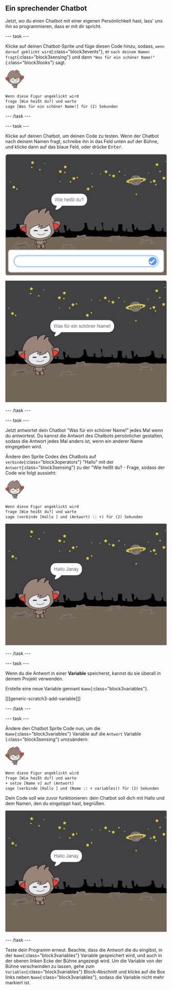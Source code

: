## Ein sprechender Chatbot

Jetzt, wo du einen Chatbot mit einer eigenen Persönlichkeit hast, lass' uns ihn so programmieren, dass er mit dir spricht.

--- task ---

Klicke auf deinen Chatbot-Sprite und füge diesen Code hinzu, sodass, `wenn darauf geklickt wird`{:class="block3events"}, er `nach deinem Namen fragt`{:class="block3sensing"} und dann `"Was für ein schöner Name!"`{:class="block3looks"} sagt.

![nano sprite](images/nano-sprite.png)

```blocks3
Wenn diese Figur angeklickt wird
frage [Wie heißt du?] und warte
sage [Was für ein schöner Name!] für (2) Sekunden
```

--- /task ---

--- task ---

Klicke auf deinen Chatbot, um deinen Code zu testen. Wenn der Chatbot nach deinem Namen fragt, schreibe ihn in das Feld unten auf der Bühne, und klicke dann auf das blaue Feld, oder drücke <kbd>Enter</kbd>.

![Eine ChatBot-Antwort ausprobieren](images/chatbot-ask-test1.png)

![Eine ChatBot-Antwort ausprobieren](images/chatbot-ask-test2.png)

--- /task ---

--- task ---

Jetzt antwortet dein Chatbot "Was für ein schöner Name!" jedes Mal wenn du antwortest. Du kannst die Antwort des Chatbots persönlicher gestalten, sodass die Antwort jedes Mal anders ist, wenn ein anderer Name eingegeben wird.

Ändere den Sprite Codes des Chatbots auf `verbinde`{:class="block3operators"} "Hallo" mit der `Antwort`{:class="block3sensing"} zu der "Wie heißt du? - Frage, sodass der Code wie folgt aussieht:

![nano sprite](images/nano-sprite.png)

```blocks3
Wenn diese Figur angeklickt wird
frage [Wie heißt du?] und warte
sage (verbinde [Hallo ] und (Antwort) :: +) für (2) Sekunden
```

![Eine personalisierte Antwort ausprobieren](images/chatbot-answer-test.png)

--- /task ---

--- task ---

Wenn du die Antwort in einer **Variable** speicherst, kannst du sie überall in deinem Projekt verwenden.

Erstelle eine neue Variable gennant `Name`{:class="block3variables"}.

[[[generic-scratch3-add-variable]]]

--- /task ---

--- task ---

Ändere den Chatbot Sprite Code nun, um die `Name`{:class="block3variables"} Variable auf die `Antwort` Variable {:class="block3sensing"} umzuändern:

![nano sprite](images/nano-sprite.png)

```blocks3
Wenn diese Figur angeklickt wird
frage [Wie heißt du?] und warte
+ setze [Name v] auf (Antwort)
sage (verbinde [Hallo ] und (Name :: + variables)) für (2) Sekunden
```

Dein Code soll wie zuvor funktionieren: dein Chatbot soll dich mit Hallo und dem Namen, den du eingetippt hast, begrüßen.

![Eine personalisierte Antwort ausprobieren](images/chatbot-answer-test.png)

--- /task ---

Teste dein Programm erneut. Beachte, dass die Antwort die du eingibst, in der `Name`{:class="block3variables"} Variable gespeichert wird, und auch in der oberen linken Ecke der Bühne angezeigt wird. Um die Variable von der Bühne verschwinden zu lassen, gehe zum `Variablen`{:class="block3variables"} Block-Abschnitt und klicke auf die Box links neben `Name`{:class="block3variables"}, sodass die Variable nicht mehr markiert ist.